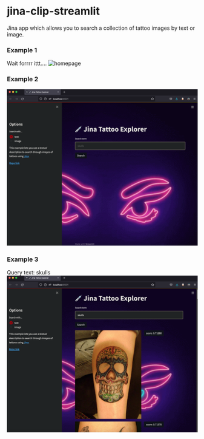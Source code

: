 # jina-clip-streamlit

Jina app which allows you to search a collection of tattoo images by text or image.

### Example 1
Wait forrrr ittt....
![homepage](docs/usage/trimmed_sped_up.jpg)

### Example 2
![homepage2](docs/usage/usage_home2.jpg)

### Example 3
Query text: skulls
![video_games_query](docs/usage/usage_skulls.jpg)

